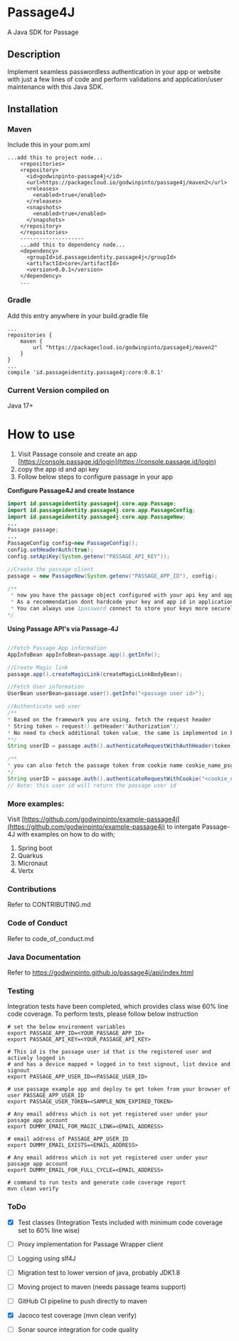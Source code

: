 # Passage4J
A Java SDK for Passage

## Description
Implement seamless passwordless authentication in your app or website with just a few lines of code and perform validations and application/user maintenance with this Java SDK.

## Installation
### Maven
Include this in your pom.xml
```
...add this to project node...
    <repositories>
    <repository>
      <id>godwinpinto-passage4j</id>
      <url>https://packagecloud.io/godwinpinto/passage4j/maven2</url>
      <releases>
        <enabled>true</enabled>
      </releases>
      <snapshots>
        <enabled>true</enabled>
      </snapshots>
    </repository>
    </repositories>
    --------------------
    ...add this to dependency node...
    <dependency>
      <groupId>id.passageidentity.passage4j</groupId>
      <artifactId>core</artifactId>
      <version>0.0.1</version>
    </dependency>
    ...
```
### Gradle
Add this entry anywhere in your build.gradle file
```
...
repositories {
    maven {
        url "https://packagecloud.io/godwinpinto/passage4j/maven2"
    }
}
...
compile 'id.passageidentity.passage4j:core:0.0.1'
```

### Current Version compiled on
Java 17+

# How to use
1. Visit Passage console and create an app [https://console.passage.id/login](https://console.passage.id/login)
2. copy the app id and api key 
3. Follow below steps to configure passage in your app

**Configure Passage4J and create Instance**
```java
import id.passageidentity.passage4j.core.app.Passage;
import id.passageidentity.passage4j.core.app.PassageConfig;
import id.passageidentity.passage4j.core.app.PassageNew;
...
Passage passage;
...
PassageConfig config=new PassageConfig();
config.setHeaderAuth(true);
config.setApiKey(System.getenv("PASSAGE_API_KEY"));

//Create the passage client
passage = new PassageNew(System.getenv("PASSAGE_APP_ID"), config);

/** 
 * now you have the passage object configured with your api key and app id
 * As a recommendation dont hardcode your key and app id in application
 * You can always use 1password connect to store your keys more securely :)
*/
```

**Using Passage API's via Passage-4J**
```java

//Fetch Passage App information
AppInfoBean appInfoBean=passage.app().getInfo();

//Create Magic link
passage.app().createMagicLink(createMagicLinkBodyBean);

//Fetch User information
UserBean userBean=passage.user().getInfo("<passage user id>");

//Authenticate web user
/** 
* Based on the framework you are using, fetch the request header
* String token = request().getHeader("Authorization");
* No need to check additional token value, the same is implemented in below function
**/
String userID = passage.auth().authenticateRequestWithAuthHeader(token);

/**
* you can also fetch the passage token from cookie name cookie_name_psg_auth_token
*/
String userID = passage.auth().authenticateRequestWithCookie("<cookie_name_psg_auth_token>"");
// Note: this user id will return the passage user id
```

### More examples:
Visit [https://github.com/godwinpinto/example-passage4j](https://github.com/godwinpinto/example-passage4j) to intergate Passage-4J with examples on how to do with;
1. Spring boot
2. Quarkus
3. Micronaut
4. Vertx

### Contributions
Refer to CONTRIBUTING.md

### Code of Conduct
Refer to code_of_conduct.md

### Java Documentation
Refer to https://godwinpinto.github.io/passage4j/api/index.html

### Testing
Integration tests have been completed, which provides class wise 60% line code coverage.
To perform tests, please follow below instruction
```shell
# set the below environment variables
export PASSAGE_APP_ID=<YOUR_PASSAGE_APP_ID>
export PASSAGE_API_KEY=<YOUR_PASSAGE_API_KEY>

# This id is the passage user id that is the registered user and actively logged in
# and has a device mapped + logged in to test signout, list device and signout
export PASSAGE_APP_USER_ID=<PASSAGE_USER_ID>

# use passage example app and deploy to get token from your browser of user PASSAGE_APP_USER_ID
export PASSAGE_USER_TOKEN=<SAMPLE_NON_EXPIRED_TOKEN>

# Any email address which is not yet registered user under your passage app account
export DUMMY_EMAIL_FOR_MAGIC_LINK=<EMAIL_ADDRESS>

# email address of PASSAGE_APP_USER_ID
export DUMMY_EMAIL_EXISTS=<EMAIL_ADDRESS>

# Any email address which is not yet registered user under your passage app account
export DUMMY_EMAIL_FOR_FULL_CYCLE=<EMAIL_ADDRESS>
```

```shell
# command to run tests and generate code coverage report 
mvn clean verify
```


### ToDo
- [x] Test classes (Integration Tests included with minimum code coverage set to 60% line wise)
- [ ] Proxy implementation for Passage Wrapper client
- [ ] Logging using slf4J
- [ ] Migration test to lower version of java, probably JDK1.8
- [ ] Moving project to maven (needs passage teams support)
- [ ] GitHub CI pipeline to push directly to maven
- [x] Jacoco test coverage (mvn clean verify)
- [ ] Sonar source integration for code quality

